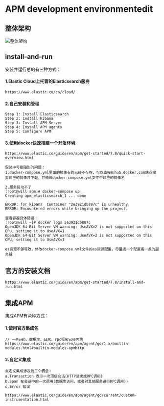 # APM development environmentedit

## 整体架构
![整体架构](https://github.com/1819997197/go-grpc/blob/master/ch12/ws-order/apm.png)

## install-and-run
安装并运行总的有三种方式：

#### 1.Elastic Cloud上托管的Elasticsearch服务
```
https://www.elastic.co/cn/cloud/
```
#### 2.自己安装和管理
```
Step 1: Install Elasticsearch
Step 2: Install Kibana
Step 3: Install APM Server
Step 4: Install APM agents
Step 5: Configure APM
```

#### 3.使用docker快速搭建一个开发环境
```
https://www.elastic.co/guide/en/apm/get-started/7.8/quick-start-overview.html

安装中可能碰到的问题：
1.docker-compose.yml里面的镜像有的已经不存在，可以直接到hub.docker.com站点搜索对应的镜像并下载，并修改docker-compose.yml文件中对应的镜像名

2.服务启动不了
[root@will apm]# docker-compose up
Creating apm_elasticsearch_1 ... done

ERROR: for kibana  Container "2e3921db887c" is unhealthy.
ERROR: Encountered errors while bringing up the project.

查看容器具体错误：
[root@will ~]# docker logs 2e3921db887c
OpenJDK 64-Bit Server VM warning: UseAVX=2 is not supported on this CPU, setting it to UseAVX=1
OpenJDK 64-Bit Server VM warning: UseAVX=2 is not supported on this CPU, setting it to UseAVX=1

es资源不够导致，修改docker-compose.yml文件的es资源配置，尽量搞一个配置高一点的服务器
```

## 官方的安装文档
```
https://www.elastic.co/guide/en/apm/get-started/7.8/install-and-run.html
```

## 集成APM
集成APM有两种方式：

#### 1.使用官方集成包
```
// 一些web、数据库、日志、rpc框架已经内置
https://www.elastic.co/guide/en/apm/agent/go/1.x/builtin-modules.html#builtin-modules-apmhttp
```

#### 2.自定义集成
```
自定义集成涉及到三个概念：
a.Transaction 表示一次顶级会话(HTTP请求或RPC调用)
b.Span 在会话中的一次调用(数据库访问，或者对其他服务进行RPC调用))
c.Error 错误

https://www.elastic.co/guide/en/apm/agent/go/current/custom-instrumentation.html
```